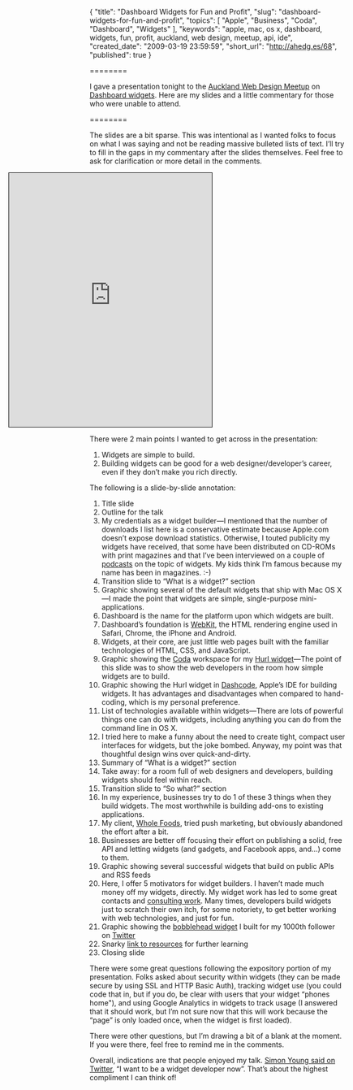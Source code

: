 {
  "title": "Dashboard Widgets for Fun and Profit",
  "slug": "dashboard-widgets-for-fun-and-profit",
  "topics": [
    "Apple",
    "Business",
    "Coda",
    "Dashboard",
    "Widgets"
  ],
  "keywords": "apple, mac, os x, dashboard, widgets, fun, profit, auckland, web design, meetup, api, ide",
  "created_date": "2009-03-19 23:59:59",
  "short_url": "http://ahedg.es/68",
  "published": true
}

========

I gave a presentation tonight to the [Auckland Web Design Meetup](http://www.meetup.com/aucklandweb/) on [Dashboard widgets](http://www.apple.com/downloads/dashboard/). Here are my slides and a little commentary for those who were unable to attend.

========

The slides are a bit sparse. This was intentional as I wanted folks to focus on what I was saying and not be reading massive bulleted lists of text. I’ll try to fill in the gaps in my commentary after the slides themselves. Feel free to ask for clarification or more detail in the comments.

<iframe width="400" height="500" src="http://280slides.com/Viewer/?user=17132&name=Dashboard%20widgets%20for%20fun%20%26%20profit" style="border: 1px solid black; margin: 0; padding: 0;margin-left: -160px;"></iframe>

There were 2 main points I wanted to get across in the presentation:

1. Widgets are simple to build.
2. Building widgets can be good for a web designer/developer’s career, even if they don’t make you rich directly.

The following is a slide-by-slide annotation:

1. Title slide
2. Outline for the talk
3. My credentials as a widget builder—I mentioned that the number of downloads I list here is a conservative estimate because Apple.com doesn’t expose download statistics. Otherwise, I touted publicity my widgets have received, that some have been distributed on CD-ROMs with print magazines and that I’ve been interviewed on a couple of [podcasts](/widgets/#articles) on the topic of widgets. My kids think I’m famous because my name has been in magazines. :-)
4. Transition slide to “What is a widget?” section
5. Graphic showing several of the default widgets that ship with Mac OS X—I made the point that widgets are simple, single-purpose mini-applications.
6. Dashboard is the name for the platform upon which widgets are built.
7. Dashboard’s foundation is [WebKit](http://webkit.org/), the HTML rendering engine used in Safari, Chrome, the iPhone and Android.
8. Widgets, at their core, are just little web pages built with the familiar technologies of HTML, CSS, and JavaScript.
9. Graphic showing the [Coda](http://www.panic.com/coda/) workspace for my [Hurl widget](/widgets/#hurler)—The point of this slide was to show the web developers in the room how simple widgets are to build.
10. Graphic showing the Hurl widget in [Dashcode](http://developer.apple.com/tools/dashcode/), Apple’s <span class="tooltip" title="Integrated Development Environment">IDE</span> for building widgets. It has advantages and disadvantages when compared to hand-coding, which is my personal preference.
11. List of technologies available within widgets—There are lots of powerful things one can do with widgets, including anything you can do from the command line in OS X.
12. I tried here to make a funny about the need to create tight, compact user interfaces for widgets, but the joke bombed. Anyway, my point was that thoughtful design wins over quick-and-dirty.
13. Summary of “What is a widget?” section
14. Take away: for a room full of web designers and developers, building widgets should feel within reach.
15. Transition slide to “So what?” section
16. In my experience, businesses try to do 1 of these 3 things when they build widgets. The most worthwhile is building add-ons to existing applications.
17. My client, [Whole Foods](http://www.wholefoodsmarket.com/), tried push marketing, but obviously abandoned the effort after a bit.
18. Businesses are better off focusing their effort on publishing a solid, free <span class="tooltip" title="Application Programming Interface">API</span> and letting widgets (and gadgets, and Facebook apps, and…) come to them.
19. Graphic showing several successful widgets that build on public APIs and RSS feeds
20. Here, I offer 5 motivators for widget builders. I haven’t made much money off my widgets, directly. My widget work has led to some great contacts and [consulting work](http://www.engadget.com/2009/02/19/sonar-hopes-to-power-social-featurephones-we-get-a-demo-2). Many times, developers build widgets just to scratch their own itch, for some notoriety, to get better working with web technologies, and just for fun.
21. Graphic showing the [bobblehead widget](http://tr.im/heheboy) I built for my 1000th follower on [Twitter](https://twitter.com/segdeha)
22. Snarky [link to resources](http://lmgtfy.com/?q=developing+dashboard+widgets) for further learning
23. Closing slide

There were some great questions following the expository portion of my presentation. Folks asked about security within widgets (they can be made secure by using SSL and HTTP Basic Auth), tracking widget use (you could code that in, but if you do, be clear with users that your widget “phones home"), and using Google Analytics in widgets to track usage (I answered that it should work, but I’m not sure now that this will work because the “page” is only loaded once, when the widget is first loaded).

There were other questions, but I’m drawing a bit of a blank at the moment. If you were there, feel free to remind me in the comments.

Overall, indications are that people enjoyed my talk. [Simon Young said on Twitter](https://twitter.com/audaciousgloop/status/1353607056), “I want to be a widget developer now”. That’s about the highest compliment I can think of!
